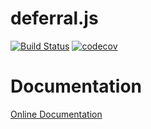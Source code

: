 # deferral.js

[![Build Status](https://travis-ci.org/Elvisz/deferral.js.svg?branch=master)](https://travis-ci.org/Elvisz/deferral.js)
[![codecov](https://codecov.io/gh/Elvisz/deferral.js/branch/master/graph/badge.svg)](https://codecov.io/gh/Elvisz/deferral.js)

# Documentation
[Online Documentation](https://doc.esdoc.org/github.com/Elvisz/deferral.js/)

